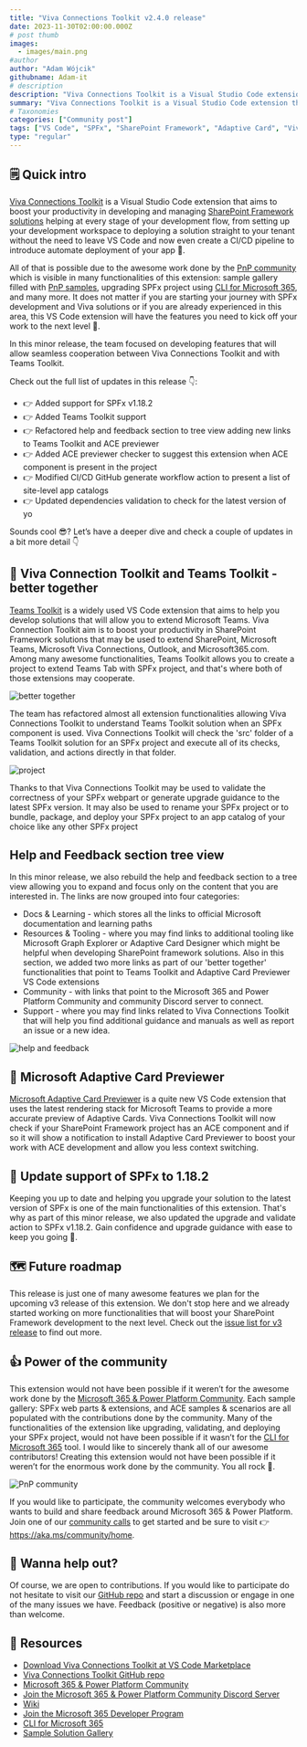 ```yaml
---
title: "Viva Connections Toolkit v2.4.0 release"
date: 2023-11-30T02:00:00.000Z
# post thumb
images:
  - images/main.png
#author
author: "Adam Wójcik"
githubname: Adam-it
# description
description: "Viva Connections Toolkit is a Visual Studio Code extension that aims to boost your productivity in developing and managing SharePoint Framework solutions helping at every stage of your development flow, from setting up your development workspace to deploying a solution straight to your tenant without the need to leave VS Code. With the SharePoint Framework, you can use modern web technologies and tools in your preferred development environment to build productive experiences and apps that are responsive and mobile-ready allowing you to create solutions to extend SharePoint, Microsoft Teams, Microsoft Viva Connections, Outlook and Microsoft365.com."
summary: "Viva Connections Toolkit is a Visual Studio Code extension that aims to boost your productivity in developing and managing SharePoint Framework solutions helping at every stage of your development flow, from setting up your development workspace to deploying a solution straight to your tenant without the need to leave VS Code. With the SharePoint Framework, you can use modern web technologies and tools in your preferred development environment to build productive experiences and apps that are responsive and mobile-ready allowing you to create solutions to extend SharePoint, Microsoft Teams, Microsoft Viva Connections, Outlook and Microsoft365.com."
# Taxonomies
categories: ["Community post"]
tags: ["VS Code", "SPFx", "SharePoint Framework", "Adaptive Card", "Viva", "Viva Connections"]
type: "regular" 
---
```


## 🗒️ Quick intro

[Viva Connections Toolkit](https://marketplace.visualstudio.com/items?itemName=m365pnp.viva-connections-toolkit) is a Visual Studio Code extension that aims to boost your productivity in developing and managing [SharePoint Framework solutions](https://learn.microsoft.com/en-us/sharepoint/dev/spfx/sharepoint-framework-overview?WT.mc_id=m365-15744-cxa) helping at every stage of your development flow, from setting up your development workspace to deploying a solution straight to your tenant without the need to leave VS Code and now even create a CI/CD pipeline to introduce automate deployment of your app 🚀.

All of that is possible due to the awesome work done by the [PnP community](https://pnp.github.io/) which is visible in many functionalities of this extension: sample gallery filled with [PnP samples](https://pnp.github.io/#samples), upgrading SPFx project using [CLI for Microsoft 365](https://pnp.github.io/cli-microsoft365/), and many more. It does not matter if you are starting your journey with SPFx development and Viva solutions or if you are already experienced in this area, this VS Code extension will have the features you need to kick off your work to the next level 💪.

In this minor release, the team focused on developing features that will allow seamless cooperation between Viva Connections Toolkit and with Teams Toolkit.

Check out the full list of updates in this release 👇:

- 👉 Added support for SPFx v1.18.2
- 👉 Added Teams Toolkit support
- 👉 Refactored help and feedback section to tree view adding new links to Teams Toolkit and ACE previewer
- 👉 Added ACE previewer checker to suggest this extension when ACE component is present in the project
- 👉 Modified CI/CD GitHub generate workflow action to present a list of site-level app catalogs
- 👉 Updated dependencies validation to check for the latest version of yo

Sounds cool 😎? Let’s have a deeper dive and check a couple of updates in a bit more detail 👇

## 🤝 Viva Connection Toolkit and Teams Toolkit - better together

[Teams Toolkit](https://marketplace.visualstudio.com/items?itemName=TeamsDevApp.ms-teams-vscode-extension) is a widely used VS Code extension that aims to help you develop solutions that will allow you to extend Microsoft Teams. Viva Connection Toolkit aim is to boost your productivity in SharePoint Framework solutions that may be used to extend SharePoint, Microsoft Teams, Microsoft Viva Connections, Outlook, and Microsoft365.com. Among many awesome functionalities, Teams Toolkit allows you to create a project to extend Teams Tab with SPFx project, and that's where both of those extensions may cooperate.

![better together](images/betterTogether.png)

The team has refactored almost all extension functionalities allowing Viva Connections Toolkit to understand Teams Toolkit solution when an SPFx component is used. Viva Connections Toolkit will check the 'src' folder of a Teams Toolkit solution for an SPFx project and execute all of its checks, validation, and actions directly in that folder.

![project](images/project.png)

Thanks to that Viva Connections Toolkit may be used to validate the correctness of your SPFx webpart or generate upgrade guidance to the latest SPFx version. It may also be used to rename your SPFx project or to bundle, package, and deploy your SPFx project to an app catalog of your choice like any other SPFx project

## Help and Feedback section tree view

In this minor release, we also rebuild the help and feedback section to a tree view allowing you to expand and focus only on the content that you are interested in. The links are now grouped into four categories:
- Docs & Learning - which stores all the links to official Microsoft documentation and learning paths
- Resources & Tooling - where you may find links to additional tooling like Microsoft Graph Explorer or Adaptive Card Designer which might be helpful when developing SharePoint framework solutions. Also in this section, we added two more links as part of our 'better together' functionalities that point to Teams Toolkit and Adaptive Card Previewer VS Code extensions
- Community - with links that point to the Microsoft 365 and Power Platform Community and community Discord server to connect.
- Support - where you may find links related to Viva Connections Toolkit that will help you find additional guidance and manuals as well as report an issue or a new idea.

![help and feedback](images/newHelpAndFeedback.png)

## 👀 Microsoft Adaptive Card Previewer

[Microsoft Adaptive Card Previewer](https://marketplace.visualstudio.com/items?itemName=TeamsDevApp.vscode-adaptive-cards) is a quite new VS Code extension that uses the latest rendering stack for Microsoft Teams to provide a more accurate preview of Adaptive Cards. Viva Connections Toolkit will now check if your SharePoint Framework project has an ACE component and if so it will show a notification to install Adaptive Card Previewer to boost your work with ACE development and allow you less context switching. 

## 🚀 Update support of SPFx to 1.18.2

Keeping you up to date and helping you upgrade your solution to the latest version of SPFx is one of the main functionalities of this extension. That's why as part of this minor release, we also updated the upgrade and validate action to SPFx v1.18.2. 
Gain confidence and upgrade guidance with ease to keep you going 🚀.

## 🗺️ Future roadmap

This release is just one of many awesome features we plan for the upcoming v3 release of this extension. We don't stop here and we already started working on more functionalities that will boost your SharePoint Framework development to the next level. Check out the [issue list for v3 release](https://github.com/pnp/vscode-viva/issues?q=is%3Aopen+is%3Aissue+milestone%3Av3.0) to find out more.

## 👍 Power of the community

This extension would not have been possible if it weren’t for the awesome work done by the [Microsoft 365 & Power Platform Community](https://pnp.github.io/). Each sample gallery: SPFx web parts & extensions, and ACE samples & scenarios are all populated with the contributions done by the community. Many of the functionalities of the extension like upgrading, validating, and deploying your SPFx project, would not have been possible if it wasn’t for the [CLI for Microsoft 365](https://pnp.github.io/cli-microsoft365/) tool. I would like to sincerely thank all of our awesome contributors! Creating this extension would not have been possible if it weren’t for the enormous work done by the community. You all rock 🤩.

![PnP community](images/parker-pnp.png)

If you would like to participate, the community welcomes everybody who wants to build and share feedback around Microsoft 365 & Power Platform. Join one of our [community calls](https://pnp.github.io/#community) to get started and be sure to visit 👉 https://aka.ms/community/home.

## 🙋 Wanna help out?

Of course, we are open to contributions. If you would like to participate do not hesitate to visit our [GitHub repo](https://github.com/pnp/vscode-viva) and start a discussion or engage in one of the many issues we have. Feedback (positive or negative) is also more than welcome.

## 🔗 Resources

- [Download Viva Connections Toolkit at VS Code Marketplace](https://marketplace.visualstudio.com/items?itemName=m365pnp.viva-connections-toolkit)
- [Viva Connections Toolkit GitHub repo](https://github.com/pnp/vscode-viva)
- [Microsoft 365 & Power Platform Community](https://pnp.github.io/#home)
- [Join the Microsoft 365 & Power Platform Community Discord Server]( https://aka.ms/community/discord)
- [Wiki]( https://github.com/pnp/vscode-viva/wiki)
- [Join the Microsoft 365 Developer Program]( https://developer.microsoft.com/en-us/microsoft-365/dev-program)
- [CLI for Microsoft 365](https://pnp.github.io/cli-microsoft365/)
- [Sample Solution Gallery]( https://adoption.microsoft.com/en-us/sample-solution-gallery/)
